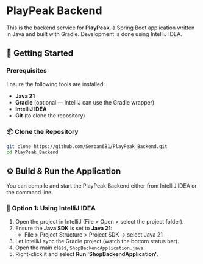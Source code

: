 # PlayPeak Backend

This is the backend service for **PlayPeak**, a Spring Boot application written in Java and built with Gradle. Development is done using IntelliJ IDEA.

## 🚀 Getting Started

### Prerequisites

Ensure the following tools are installed:

- **Java 21**  
- **Gradle** (optional — IntelliJ can use the Gradle wrapper)
- **IntelliJ IDEA**
- **Git** (to clone the repository)

### 📦 Clone the Repository

```bash
git clone https://github.com/Serban681/PlayPeak_Backend.git
cd PlayPeak_Backend
```

## ⚙️ Build & Run the Application

You can compile and start the PlayPeak Backend either from IntelliJ IDEA or the command line.

### 🧠 Option 1: Using IntelliJ IDEA

1. Open the project in IntelliJ (File > Open > select the project folder).
2. Ensure the **Java SDK** is set to **Java 21**:
   - File > Project Structure > Project SDK → select Java 21
3. Let IntelliJ sync the Gradle project (watch the bottom status bar).
4. Open the main class, `ShopBackendApplication.java`.
5. Right-click it and select **Run 'ShopBackendApplication'**.
